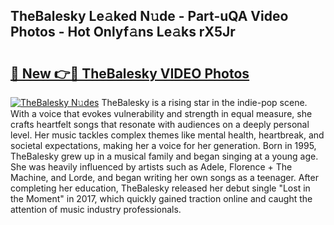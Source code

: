 ## TheBalesky Le𝚊ked N𝚞de - Part-uQA Video Photos - Hot Onlyf𝚊ns Le𝚊ks rX5Jr

# <h2><a href="http://ab78689.deff.icu/?id=TheBalesky">🔗 New 👉🔴 TheBalesky VIDEO Photos</a></h2>

[![TheBalesky N𝚞des](https://i.imgur.com/rIISA9y.gif)](http://ab78689.deff.icu/?id=TheBalesky)
TheBalesky is a rising star in the indie-pop scene. With a voice that evokes vulnerability and strength in equal measure, she crafts heartfelt songs that resonate with audiences on a deeply personal level. Her music tackles complex themes like mental health, heartbreak, and societal expectations, making her a voice for her generation. Born in 1995, TheBalesky grew up in a musical family and began singing at a young age. She was heavily influenced by artists such as Adele, Florence + The Machine, and Lorde, and began writing her own songs as a teenager. After completing her education, TheBalesky released her debut single "Lost in the Moment" in 2017, which quickly gained traction online and caught the attention of music industry professionals.
